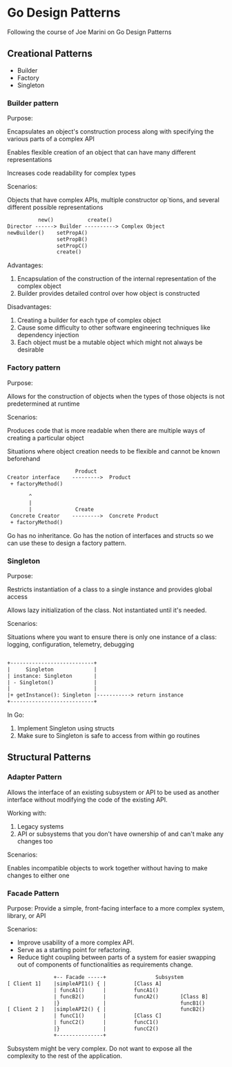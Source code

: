 # Go Design Patterns

Following the course of Joe Marini on Go Design Patterns

## Creational Patterns

- Builder
- Factory
- Singleton

### Builder pattern

Purpose:

Encapsulates an object's construction process along with specifying the various parts of a complex API

Enables flexible creation of an object that can have many different representations

Increases code readability for complex types

Scenarios:

Objects that have complex APIs, multiple constructor op`tions, and several different possible representations

```txt
          new()           create()
Director ------> Builder ----------> Complex Object
newBuilder()    setPropA()
                setPropB()
                setPropC()
                create()
```

Advantages:

1. Encapsulation of the construction of the internal representation of the complex object
2. Builder provides detailed control over how object is constructed

Disadvantages:

1. Creating a builder for each type of complex object
2. Cause some difficulty to other software engineering techniques like dependency injection
3. Each object must be a mutable object which might not always be desirable

### Factory pattern

Purpose:

Allows for the construction of objects when the types of those objects is not predetermined at runtime

Scenarios:

Produces code that is more readable when there are multiple ways of creating a particular object

Situations where object creation needs to be flexible and cannot be known beforehand

```txt
                      Product
Creator interface    --------->  Product
 + factoryMethod()

       ^
       |
       |              Create
 Concrete Creator    --------->  Concrete Product
 + factoryMethod()
```

Go has no inheritance. Go has the notion of interfaces and structs so we can use these to design a factory pattern.

### Singleton

Purpose:

Restricts instantiation of a class to a single instance and provides global access

Allows lazy initialization of the class. Not instantiated until it's needed.

Scenarios:

Situations where you want to ensure there is only one instance of a class: logging, configuration, telemetry, debugging

```txt

+---------------------------+
|     Singleton             |
| instance: Singleton       |
| - Singleton()             |
|                           |
|+ getInstance(): Singleton |-----------> return instance
+---------------------------+
```

In Go:

1. Implement Singleton using structs
2. Make sure to Singleton is safe to access from within go routines

## Structural Patterns

### Adapter Pattern

Allows the interface of an existing subsystem or API to be used as another interface without modifying the code of the existing API.

Working with:

1. Legacy systems
2. API or subsystems that you don't have ownership of and can't make any changes too

Scenarios:

Enables incompatible objects to work together without having to make changes to either one

### Facade Pattern

Purpose: Provide a simple, front-facing interface to a more complex system, library, or API

Scenarios:

- Improve usability of a more complex API.
- Serve as a starting point for refactoring.
- Reduce tight coupling between parts of a system for easier swapping out of components of functionalities as requirements change.

```txt
               +-- Facade -----+                Subsystem
[ Client 1]    |simpleAPI1() { |         [Class A]
               | funcA1()      |         funcA1()
               | funcB2()      |         funcA2()       [Class B]
               |}              |                        funcB1()
[ Client 2 ]   |simpleAPI2() { |                        funcB2()
               | funcC1()      |         [Class C]
               | funcC2()      |         funcC1()
               |}              |         funcC2()
               +---------------+
```

Subsystem might be very complex. Do not want to expose all the complexity to the rest of the application.